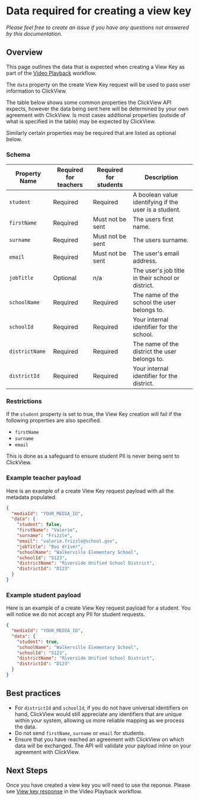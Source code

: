 # Data required for creating a view key

_Please feel free to create an issue if you have any questions not answered by this documentation._

## Overview
This page outlines the data that is expected when creating a View Key as part of the [Video Playback](video-playback.md) workflow.

The `data` property on the create View Key request will be used to pass user information to ClickView. 

The table below shows some common properties the ClickView API expects, however the data being sent here will be determined by your own agreement with ClickView. Is most cases additional properties (outside of what is specified in the table) may be expected by ClickView. 

Similarly certain properties may be required that are listed as optional below.

### Schema

|Property Name|Required for teachers|Required for students|Description|
|---|---|---|---|
|`student`|Required|Required|A boolean value identifying if the user is a student.|
|`firstName`|Required|Must not be sent|The users first name.|
|`surname`|Required|Must not be sent|The users surname.|
|`email`|Required|Must not be sent|The user's email address.|
|`jobTitle`|Optional|n/a|The user's job title in their school or district.|
|`schoolName`|Required|Required|The name of the school the user belongs to.|
|`schoolId`|Required|Required|Your internal identifier for the school.|
|`districtName`|Required|Required|The name of the district the user belongs to.|
|`districtId`|Required|Required|Your internal identifier for the district.|

### Restrictions
If the `student` property is set to true, the View Key creation will fail if the following properties are also specified.
- `firstName`
- `surname`
- `email`

This is done as a safeguard to ensure student PII is never being sent to ClickView.

### Example teacher payload
Here is an example of a create View Key request payload with all the metadata populated.

```json
{
  "mediaId": "YOUR_MEDIA_ID",
  "data": {
    "student": false,
    "firstName": "Valerie",
    "surname": "Frizzle",
    "email": "valerie.frizzle@school.gov",
    "jobTitle": "Bus driver",
    "schoolName": "Walkerville Elementary School",
    "schoolId": "S123",
    "districtName": "Riverside Unified School District",
    "districtId": "D123"
  }
}
```

### Example student payload
Here is an example of a create View Key request payload for a student. You will notice we do not accept any PII for student requests.

```json
{
  "mediaId": "YOUR_MEDIA_ID",
  "data": {
    "student": true,
    "schoolName": "Walkerville Elementary School",
    "schoolId": "S123",
    "districtName": "Riverside Unified School District",
    "districtId": "D123"
  }
}
```

## Best practices
- For `districtId` and `schoolId`, if you do not have universal identifiers on hand, ClickView would still appreciate any identifiers that are unique within your system, allowing us more reliable mapping as we process the data.
- Do not send `firstName`, `surname` or `email` for students.
- Ensure that you have reached an agreement with ClickView on which data will be exchanged. The API will validate your payload inline on your agreement with ClickView.

## Next Steps
Once you have created a view key you will need to use the reponse. Please see [View key response](video-playback.md#3-view-key-response) in the Video Playback workflow.